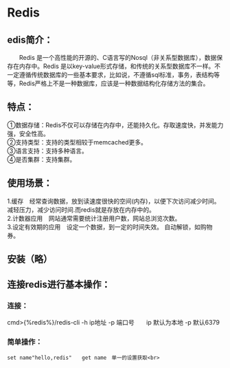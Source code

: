 # Redis
## edis简介：<br>
　　Redis 是一个高性能的开源的、C语言写的Nosql（非关系型数据库），数据保存在内存中。Redis 是以key-value形式存储，和传统的关系型数据库不一样。不一定遵循传统数据库的一些基本要求，比如说，不遵循sql标准，事务，表结构等等，Redis严格上不是一种数据库，应该是一种数据结构化存储方法的集合。
## 特点：<br>
①数据存储：Redis不仅可以存储在内存中，还能持久化。存取速度快，并发能力强，安全性高。<br>
②支持类型：支持的类型相较于memcached更多。<br>
③语言支持：支持多种语言。<br>
④是否集群：支持集群。<br>
## 使用场景：<br>
1.缓存　经常查询数据，放到读速度很快的空间(内存)，以便下次访问减少时间。减轻压力，减少访问时间.而redis就是存放在内存中的。<br>
2.计数器应用　网站通常需要统计注册用户数，网站总浏览次数。<br>
3.设定有效期的应用　设定一个数据，到一定的时间失效。 自动解锁，如购物券。<br>
## 安装（略）<br>
## 连接redis进行基本操作：<br>
### 连接：
cmd>{%redis%}/redis-cli -h ip地址 -p 端口号　　ip 默认为本地 -p 默认6379 <br>
### 简单操作：<br>
```
set name"hello,redis"　　get name　单一的设置获取<br>
```
